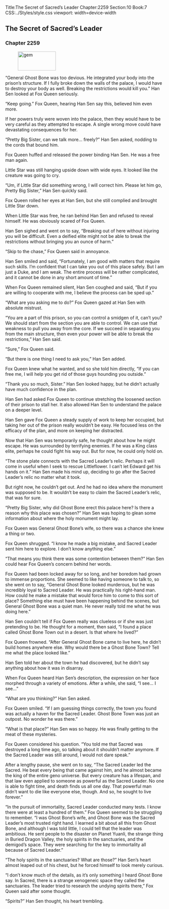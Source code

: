 Title:The Secret of Sacred’s Leader 
Chapter:2259 
Section:10 
Book:7 
CSS:../Styles/style.css 
viewport: width=device-width
  
## The Secret of Sacred’s Leader
### Chapter 2259 
<figure>
	<img src="../Images/gem.gif" alt="gem" id="gem" width="120" height="60" />
</figure>
  

  
  “General Ghost Bone was too devious. He integrated your body into the prison’s structure. If I fully broke down the walls of the palace, I would have to destroy your body as well. Breaking the restrictions would kill you.” Han Sen looked at Fox Queen seriously.

“Keep going.” Fox Queen, hearing Han Sen say this, believed him even more.

If her powers truly were woven into the palace, then they would have to be very careful as they attempted to escape. A single wrong move could have devastating consequences for her.

“Pretty Big Sister, can we talk more… freely?” Han Sen asked, nodding to the cords that bound him.

Fox Queen huffed and released the power binding Han Sen. He was a free man again.

Little Star was still hanging upside down with wide eyes. It looked like the creature was going to cry.

“Um, if Little Star did something wrong, I will correct him. Please let him go, Pretty Big Sister,” Han Sen quickly said.

Fox Queen rolled her eyes at Han Sen, but she still complied and brought Little Star down.

When Little Star was free, he ran behind Han Sen and refused to reveal himself. He was obviously scared of Fox Queen.

Han Sen sighed and went on to say, “Breaking out of here without injuring you will be difficult. Even a deified elite might not be able to break the restrictions without bringing you an ounce of harm.”

“Skip to the chase,” Fox Queen said in annoyance.

Han Sen smiled and said, “Fortunately, I am good with matters that require such skills. I’m confident that I can take you out of this place safely. But I am just a Duke, and I am weak. The entire process will be rather complicated, and it cannot be done in any short amount of time.”

When Fox Queen remained silent, Han Sen coughed and said, “But if you are willing to cooperate with me, I believe the process can be sped up.”

“What are you asking me to do?” Fox Queen gazed at Han Sen with absolute mistrust.

“You are a part of this prison, so you can control a smidgen of it, can’t you? We should start from the section you are able to control. We can use that weakness to pull you away from the core. If we succeed in separating you from the main structure, then even your power will be able to break the restrictions,” Han Sen said.

“Sure,” Fox Queen said.

“But there is one thing I need to ask you,” Han Sen added.

Fox Queen knew what he wanted, and so she told him directly, “If you can free me, I will help you get rid of those guys hounding you outside.”

“Thank you so much, Sister.” Han Sen looked happy, but he didn’t actually have much confidence in the plan.

Han Sen had asked Fox Queen to continue stretching the loosened section of their prison to stall her. It also allowed Han Sen to understand the palace on a deeper level.

Han Sen gave Fox Queen a steady supply of work to keep her occupied, but taking her out of the prison really wouldn’t be easy. He focused less on the efficacy of the plan, and more on keeping her distracted.

Now that Han Sen was temporarily safe, he thought about how he might escape. He was surrounded by terrifying enemies. If he was a King class elite, perhaps he could fight his way out. But for now, he could only hold on.

“The stone plate connects with the Sacred Leader’s relic. Perhaps it will come in useful when I seek to rescue Littleflower. I can’t let Edward get his hands on it.” Han Sen made his mind up, deciding to go after the Sacred Leader’s relic no matter what it took.

But right now, he couldn’t get out. And he had no idea where the monument was supposed to be. It wouldn’t be easy to claim the Sacred Leader’s relic, that was for sure.

“Pretty Big Sister, why did Ghost Bone erect this palace here? Is there a reason why this place was chosen?” Han Sen was hoping to glean some information about where the holy monument might lay.

Fox Queen was General Ghost Bone’s wife, so there was a chance she knew a thing or two.

Fox Queen shrugged. “I know he made a big mistake, and Sacred Leader sent him here to explore. I don’t know anything else.”

“That means you think there was some contention between them?” Han Sen could hear Fox Queen’s concern behind her words.

Fox Queen had been locked away for so long, and her boredom had grown to immense proportions. She seemed to like having someone to talk to, so she went on to say, “General Ghost Bone looked murderous, but he was incredibly loyal to Sacred Leader. He was practically his right-hand man. How could he make a mistake that would force him to come to this sort of place? Something else must have been happening behind the scenes, but General Ghost Bone was a quiet man. He never really told me what he was doing here.”

Han Sen couldn’t tell if Fox Queen really was clueless or if she was just pretending to be. He thought for a moment, then said, “I found a place called Ghost Bone Town out in a desert. Is that where he lived?”

Fox Queen frowned. “After General Ghost Bone came to live here, he didn’t build homes anywhere else. Why would there be a Ghost Bone Town? Tell me what the place looked like.”

Han Sen told her about the town he had discovered, but he didn’t say anything about how it was in disarray.

When Fox Queen heard Han Sen’s description, the expression on her face morphed through a variety of emotions. After a while, she said, “I see… I see…”

“What are you thinking?” Han Sen asked.

Fox Queen smiled. “If I am guessing things correctly, the town you found was actually a haven for the Sacred Leader. Ghost Bone Town was just an outpost. No wonder he was there.”

“What is that place?” Han Sen was so happy. He was finally getting to the meat of these mysteries.

Fox Queen considered his question. “You told me that Sacred was destroyed a long time ago, so talking about it shouldn’t matter anymore. If the Sacred Leader was still around, I would not dare speak.”

After a lengthy pause, she went on to say, “The Sacred Leader led the Sacred. He beat every being that came against him, and he almost became the king of the entire geno universe. But every creature has a lifespan, and that law even applied to someone as powerful as the Sacred Leader. No one is able to fight time, and death finds us all one day. That powerful man didn’t want to die like everyone else, though. And so, he sought to live forever.”

“In the pursuit of immortality, Sacred Leader conducted many tests. I know there were at least a hundred of them.” Fox Queen seemed to be struggling to remember. “I was Ghost Bone’s wife, and Ghost Bone was the Sacred Leader’s most trusted right hand. I learned a bit about all this from Ghost Bone, and although I was told little, I could tell that the leader was ambitious. He sent people to the disaster on Planet Yuanli, the strange thing in Buried Dragon Valley, the holy spirits in the sanctuaries, and the demigod’s space. They were searching for the key to immortality all because of Sacred Leader.”

“The holy spirits in the sanctuaries? What are those?” Han Sen’s heart almost leaped out of his chest, but he forced himself to look merely curious.

“I don’t know much of the details, as it’s only something I heard Ghost Bone say. In Sacred, there is a strange xenogeneic space they called the sanctuaries. The leader tried to research the undying spirits there,” Fox Queen said after some thought.

“Spirits?” Han Sen thought, his heart trembling.
